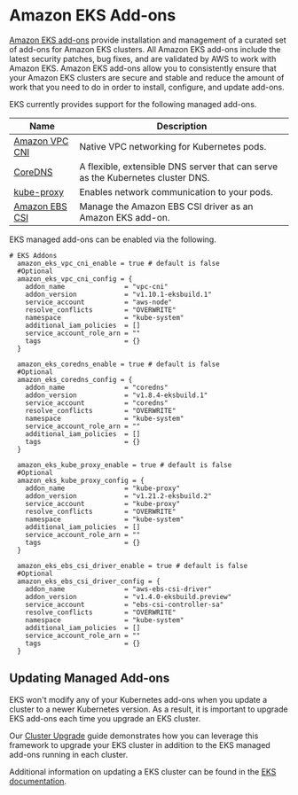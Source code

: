 # Amazon EKS Add-ons

[Amazon EKS add-ons](https://docs.aws.amazon.com/eks/latest/userguide/eks-add-ons.html) provide installation and management of a curated set of add-ons for Amazon EKS clusters. All Amazon EKS add-ons include the latest security patches, bug fixes, and are validated by AWS to work with Amazon EKS. Amazon EKS add-ons allow you to consistently ensure that your Amazon EKS clusters are secure and stable and reduce the amount of work that you need to do in order to install, configure, and update add-ons.

EKS currently provides support for the following managed add-ons.

| Name | Description |
|------|-------------|
| [Amazon VPC CNI](https://docs.aws.amazon.com/eks/latest/userguide/managing-vpc-cni.html)  | Native VPC networking for Kubernetes pods. |
| [CoreDNS](https://docs.aws.amazon.com/eks/latest/userguide/managing-coredns.html) | A flexible, extensible DNS server that can serve as the Kubernetes cluster DNS. |
| [kube-proxy](https://docs.aws.amazon.com/eks/latest/userguide/managing-kube-proxy.html) | Enables network communication to your pods. |
| [Amazon EBS CSI](https://docs.aws.amazon.com/eks/latest/userguide/managing-ebs-csi.html) | Manage the Amazon EBS CSI driver as an Amazon EKS add-on. |

EKS managed add-ons can be enabled via the following.

```
# EKS Addons
  amazon_eks_vpc_cni_enable = true # default is false
  #Optional
  amazon_eks_vpc_cni_config = {
    addon_name               = "vpc-cni"
    addon_version            = "v1.10.1-eksbuild.1"
    service_account          = "aws-node"
    resolve_conflicts        = "OVERWRITE"
    namespace                = "kube-system"
    additional_iam_policies  = []
    service_account_role_arn = ""
    tags                     = {}
  }

  amazon_eks_coredns_enable = true # default is false
  #Optional
  amazon_eks_coredns_config = {
    addon_name               = "coredns"
    addon_version            = "v1.8.4-eksbuild.1"
    service_account          = "coredns"
    resolve_conflicts        = "OVERWRITE"
    namespace                = "kube-system"
    service_account_role_arn = ""
    additional_iam_policies  = []
    tags                     = {}
  }

  amazon_eks_kube_proxy_enable = true # default is false
  #Optional
  amazon_eks_kube_proxy_config = {
    addon_name               = "kube-proxy"
    addon_version            = "v1.21.2-eksbuild.2"
    service_account          = "kube-proxy"
    resolve_conflicts        = "OVERWRITE"
    namespace                = "kube-system"
    additional_iam_policies  = []
    service_account_role_arn = ""
    tags                     = {}
  }

  amazon_eks_ebs_csi_driver_enable = true # default is false
  #Optional
  amazon_eks_ebs_csi_driver_config = {
    addon_name               = "aws-ebs-csi-driver"
    addon_version            = "v1.4.0-eksbuild.preview"
    service_account          = "ebs-csi-controller-sa"
    resolve_conflicts        = "OVERWRITE"
    namespace                = "kube-system"
    additional_iam_policies  = []
    service_account_role_arn = ""
    tags                     = {}
  }
```

## Updating Managed Add-ons

EKS won't modify any of your Kubernetes add-ons when you update a cluster to a newer Kubernetes version. As a result, it is important to upgrade EKS add-ons each time you upgrade an EKS cluster.

Our [Cluster Upgrade](../advanced/cluster-upgrades.md) guide demonstrates how you can leverage this framework to upgrade your EKS cluster in addition to the EKS managed add-ons running in each cluster.

Additional information on updating a EKS cluster can be found in the [EKS documentation](https://docs.aws.amazon.com/eks/latest/userguide/update-cluster.html).
